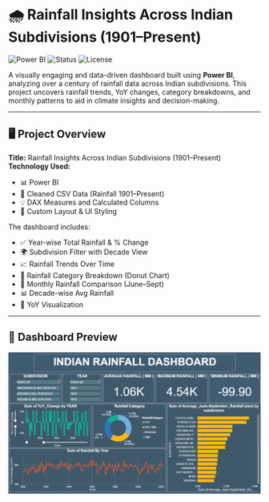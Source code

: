 # 🌧️ Rainfall Insights Across Indian Subdivisions (1901–Present)

![Power BI](https://img.shields.io/badge/Built%20With-Power%20BI-blue?style=flat-square)
![Status](https://img.shields.io/badge/Status-Completed-brightgreen?style=flat-square)
![License](https://img.shields.io/badge/License-MIT-lightgrey?style=flat-square)

A visually engaging and data-driven dashboard built using **Power BI**, analyzing over a century of rainfall data across Indian subdivisions. This project uncovers rainfall trends, YoY changes, category breakdowns, and monthly patterns to aid in climate insights and decision-making.

---

## 🖥️ Project Overview

**Title:** Rainfall Insights Across Indian Subdivisions (1901–Present)  
**Technology Used:**  
- 📊 Power BI  
- 📁 Cleaned CSV Data (Rainfall 1901–Present)  
- 💡 DAX Measures and Calculated Columns  
- 🎨 Custom Layout & UI Styling  

The dashboard includes:
- ✅ Year-wise Total Rainfall & % Change
- 🌍 Subdivision Filter with Decade View
- 📈 Rainfall Trends Over Time
- 🍩 Rainfall Category Breakdown (Donut Chart)
- 📅 Monthly Rainfall Comparison (June–Sept)
- 📊 Decade-wise Avg Rainfall
- 🔄 YoY Visualization

---

## 📸 Dashboard Preview

![Rainfall Dashboard Screenshot](https://raw.githubusercontent.com/SohamParsodkar19/Indian_Rainfall_Analysis_and_Forecasting/main/Dashboard.png)  




